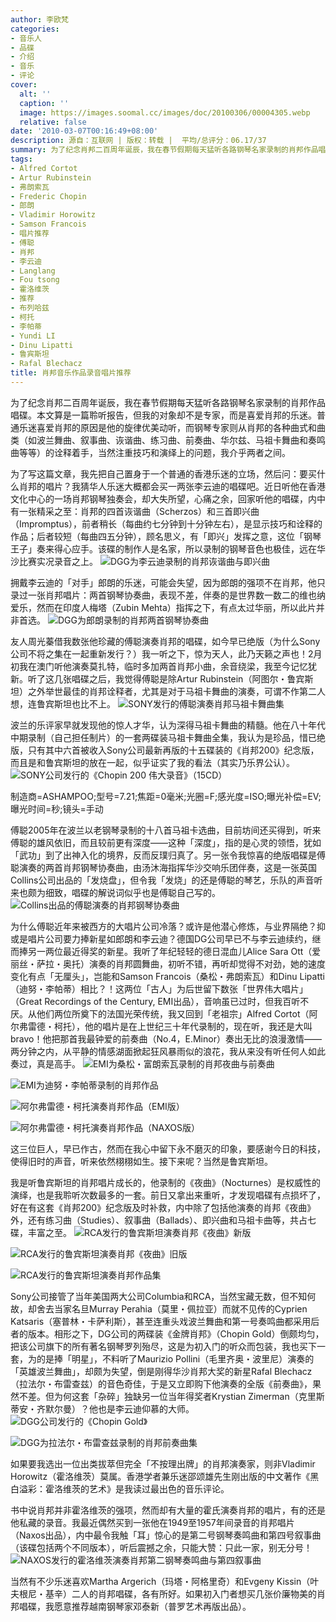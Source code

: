 ```yaml
---
author: 李欧梵
categories:
- 音乐人
- 品碟
- 介绍
- 音乐
- 评论
cover:
  alt: ''
  caption: ''
  image: https://images.soomal.cc/images/doc/20100306/00004305.webp
  relative: false
date: '2010-03-07T00:16:49+08:00'
description: 源自：互联网 | 版权：转载 |  平均/总评分：06.17/37
summary: 为了纪念肖邦二百周年诞辰，我在春节假期每天猛听各路钢琴名家录制的肖邦作品唱碟。本文算是一篇聆听报告，但我的对象却不是专家，而是喜爱肖邦的乐迷。普通乐迷喜爱肖邦的原因是他的旋律优美动听，而钢琴专家则从肖邦的各种曲式……
tags:
- Alfred Cortot
- Artur Rubinstein
- 弗朗索瓦
- Frederic Chopin
- 郎朗
- Vladimir Horowitz
- Samson Francois
- 唱片推荐
- 傅聪
- 肖邦
- 李云迪
- Langlang
- Fou tsong
- 霍洛维茨
- 推荐
- 布列哈兹
- 柯托
- 李帕蒂
- Yundi LI
- Dinu Lipatti
- 鲁宾斯坦
- Rafal Blechacz
title: 肖邦音乐作品录音唱片推荐
---
```


为了纪念肖邦二百周年诞辰，我在春节假期每天猛听各路钢琴名家录制的肖邦作品唱碟。本文算是一篇聆听报告，但我的对象却不是专家，而是喜爱肖邦的乐迷。普通乐迷喜爱肖邦的原因是他的旋律优美动听，而钢琴专家则从肖邦的各种曲式和曲类（如波兰舞曲、叙事曲、诙谐曲、练习曲、前奏曲、华尔兹、马祖卡舞曲和奏鸣曲等等）的诠释着手，当然注重技巧和演绎上的问题，我介乎两者之间。

为了写这篇文章，我先把自己置身于一个普通的香港乐迷的立场，然后问：要买什么肖邦的唱片？我猜华人乐迷大概都会买一两张李云迪的唱碟吧。近日听他在香港文化中心的一场肖邦钢琴独奏会，却大失所望，心痛之余，回家听他的唱碟，内中有一张精采之至：肖邦的四首诙谐曲（Scherzos）和三首即兴曲（Impromptus），前者稍长（每曲约七分钟到十分钟左右），是显示技巧和诠释的作品；后者较短（每曲四五分钟），顾名思义，有「即兴」发挥之意，这位「钢琴王子」奏来得心应手。该碟的制作人是名家，所以录制的钢琴音色也极佳，远在华沙比赛实况录音之上。
![DGG为李云迪录制的肖邦诙谐曲与即兴曲](https://images.soomal.cc/images/doc/20100306/00004296.webp)





拥戴李云迪的「对手」郎朗的乐迷，可能会失望，因为郎朗的强项不在肖邦，他只录过一张肖邦唱片：两首钢琴协奏曲，表现不差，伴奏的是世界数一数二的维也纳爱乐，然而在印度人梅塔（Zubin Mehta）指挥之下，有点太过华丽，所以此片并非首选。
![DGG为郎朗录制的肖邦两首钢琴协奏曲](https://images.soomal.cc/images/doc/20100306/00004297.webp)





友人周光蓁借我数张他珍藏的傅聪演奏肖邦的唱碟，如今早已绝版（为什么Sony公司不将之集在一起重新发行？）我一听之下，惊为天人，此乃天籁之声也！2月初我在澳门听他演奏莫扎特，临时多加两首肖邦小曲，余音绕梁，我至今记忆犹新。听了这几张唱碟之后，我觉得傅聪是除Artur Rubinstein（阿图尔・鲁宾斯坦）之外举世最佳的肖邦诠释者，尤其是对于马祖卡舞曲的演奏，可谓不作第二人想，连鲁宾斯坦也比不上。
![SONY发行的傅聪演奏肖邦马祖卡舞曲集](https://images.soomal.cc/images/doc/20100307/00004310.webp)





波兰的乐评家早就发现他的惊人才华，认为深得马祖卡舞曲的精髓。他在八十年代中期录制（自己担任制片）的一套两碟装马祖卡舞曲全集，我认为是珍品，惜已绝版，只有其中六首被收入Sony公司最新再版的十五碟装的《肖邦200》纪念版，而且是和鲁宾斯坦的放在一起，似乎证实了我的看法（其实乃乐界公认）。
![SONY公司发行的《Chopin 200 伟大录音》（15CD）](https://images.soomal.cc/images/doc/20100306/00004308.webp)

制造商=ASHAMPOO;型号=7.21;焦距=0毫米;光圈=F;感光度=ISO;曝光补偿=EV;曝光时间=秒;镜头=手动



傅聪2005年在波兰以老钢琴录制的十八首马祖卡选曲，目前坊间还买得到，听来傅聪的雄风依旧，而且较前更有深度――这种「深度」，指的是心灵的领悟，犹如「武功」到了出神入化的境界，反而反璞归真了。另一张令我惊喜的绝版唱碟是傅聪演奏的两首肖邦钢琴协奏曲，由汤沐海指挥华沙交响乐团伴奏，这是一张英国Collins公司出品的「发烧盘」，但令我「发烧」的还是傅聪的琴艺，乐队的声音听来也颇为细致，唱碟的解说词似乎也是傅聪自己写的。
![Collins出品的傅聪演奏的肖邦钢琴协奏曲](https://images.soomal.cc/images/doc/20100306/00004298.webp)





为什么傅聪近年来被西方的大唱片公司冷落？或许是他潜心修炼，与业界隔绝？抑或是唱片公司要力捧新星如郎朗和李云迪？德国DG公司早已不与李云迪续约，继而捧另一两位最近得奖的新星。我听了年纪轻轻的德日混血儿Alice Sara Ott（爱丽丝・萨拉・奥托）演奏的肖邦圆舞曲，初听不错，再听却觉得不对劲，她的速度变化有点「无厘头」，岂能和Samson Francois（桑松・弗朗索瓦）和Dinu Lipatti（迪努・李帕蒂）相比？！这两位「古人」为后世留下数张「世界伟大唱片」（Great Recordings of the Century, EMI出品），音响虽已过时，但我百听不厌。从他们两位所奠下的法国光荣传统，我又回到「老祖宗」Alfred Cortot（阿尔弗雷德・柯托），他的唱片是在上世纪三十年代录制的，现在听，我还是大叫bravo！他把那首我最钟爱的前奏曲（No.4，E.Minor）奏出无比的浪漫激情――两分钟之内，从平静的情感湖面掀起狂风暴雨似的浪花，我从来没有听任何人如此奏过，真是高手。
![EMI为桑松・富朗索瓦录制的肖邦夜曲与前奏曲](https://images.soomal.cc/images/doc/20100306/00004299.webp)




![EMI为迪努・李帕蒂录制的肖邦作品](https://images.soomal.cc/images/doc/20100306/00004300.webp)




![阿尔弗雷德・柯托演奏肖邦作品（EMI版）](https://images.soomal.cc/images/doc/20100306/00004301.webp)




![阿尔弗雷德・柯托演奏肖邦作品（NAXOS版）](https://images.soomal.cc/images/doc/20100306/00004302.webp)





这三位巨人，早已作古，然而在我心中留下永不磨灭的印象，要感谢今日的科技，使得旧时的声音，听来依然栩栩如生。接下来呢？当然是鲁宾斯坦。

我是听鲁宾斯坦的肖邦唱片成长的，他录制的《夜曲》（Nocturnes）是权威性的演绎，也是我聆听次数最多的一套。前日又拿出来重听，才发现唱碟有点损坏了，好在有这套《肖邦200》纪念版及时补救，内中除了包括他演奏的肖邦《夜曲》外，还有练习曲（Studies）、叙事曲（Ballads）、即兴曲和马祖卡曲等，共占七碟，丰富之至。
![RCA发行的鲁宾斯坦演奏肖邦《夜曲》新版](https://images.soomal.cc/images/doc/20100306/00004303.webp)




![RCA发行的鲁宾斯坦演奏肖邦《夜曲》旧版](https://images.soomal.cc/images/doc/20100306/00004304.webp)




![RCA发行的鲁宾斯坦演奏肖邦作品集](https://images.soomal.cc/images/doc/20100307/00004311.webp)





Sony公司接管了当年美国两大公司Columbia和RCA，当然宝藏无数，但不知何故，却舍去当家名旦Murray Perahia（莫里・佩拉亚）而就不见传的Cyprien Katsaris（塞普林・卡萨利斯），甚至连重头戏波兰舞曲和第一号奏鸣曲都采用后者的版本。相形之下，DG公司的两碟装《金牌肖邦》（Chopin Gold）倒颇均匀，把该公司旗下的所有著名钢琴罗列殆尽，这是为初入门的听众而包装，我也买下一套，为的是捧「明星」，不料听了Maurizio Pollini（毛里齐奥・波里尼）演奏的「英雄波兰舞曲」，却颇为失望，倒是刚得华沙肖邦大奖的新星Rafal Blechacz（拉法尔・布雷查兹）的音色奇佳，于是又立即购下他演奏的全版《前奏曲》，果然不差。但为何这套「杂碎」独缺另一位当年得奖者Krystian Zimerman（克里斯蒂安・齐默尔曼）？他也是李云迪仰慕的大师。
![DGG公司发行的《Chopin Gold》](https://images.soomal.cc/images/doc/20100306/00004305.webp)




![DGG为拉法尔・布雷查兹录制的肖邦前奏曲集](https://images.soomal.cc/images/doc/20100306/00004309.webp)





如果要我选出一位出类拔萃但完全「不按理出牌」的肖邦演奏家，则非Vladimir Horowitz（霍洛维茨）莫属。香港学者兼乐迷邵颂雄先生刚出版的中文著作《黑白溢彩：霍洛维茨的艺术》是我读过最出色的音乐评论。

书中说肖邦并非霍洛维茨的强项，然而却有大量的霍氏演奏肖邦的唱片，有的还是他私藏的录音。我最近偶然买到一张他在1949至1957年间录音的肖邦唱片（Naxos出品），内中最令我触「耳」惊心的是第二号钢琴奏鸣曲和第四号叙事曲（该碟包括两个不同版本），听后震撼之余，只能大赞：只此一家，别无分号！
![NAXOS发行的霍洛维茨演奏肖邦第二钢琴奏鸣曲与第四叙事曲](https://images.soomal.cc/images/doc/20100306/00004306.webp)





当然有不少乐迷喜欢Martha Argerich（玛塔・阿格里奇）和Evgeny Kissin（叶夫根尼・基辛）二人的肖邦唱碟，各有所好。如果初入门者想买几张价廉物美的肖邦唱碟，我愿意推荐越南钢琴家邓泰新（普罗艺术再版出品）。